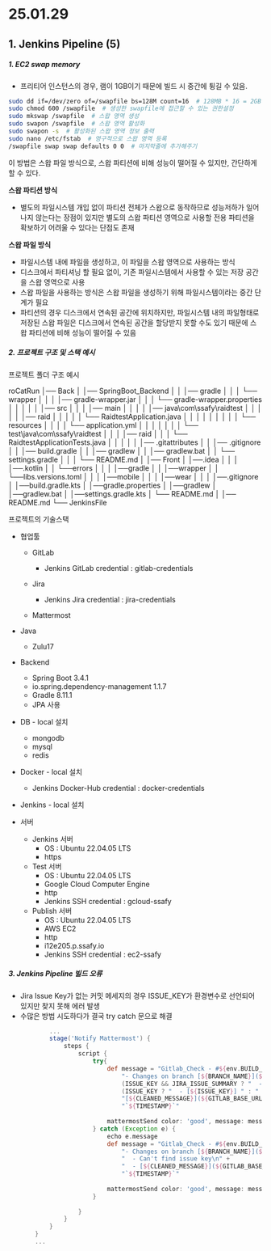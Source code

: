 # 25.01.29

## 1. Jenkins Pipeline (5)

##### 1. EC2 swap memory

- 프리티어 인스턴스의 경우, 램이 1GB이기 때문에 빌드 시 중간에 튕길 수 있음.

```bash
sudo dd if=/dev/zero of=/swapfile bs=128M count=16  # 128MB * 16 = 2GB 스왑영역 할당
sudo chmod 600 /swapfile  # 생성한 swapfile에 접근할 수 있는 권한설정
sudo mkswap /swapfile  # 스왑 영역 생성
sudo swapon /swapfile  # 스왑 영역 활성화
sudo swapon -s  # 활성화된 스왑 영역 정보 출력
sudo nano /etc/fstab  # 영구적으로 스왑 영역 등록
/swapfile swap swap defaults 0 0  # 마지막줄에 추가해주기
```

이 방법은 스왑 파일 방식으로, 스왑 파티션에 비해 성능이 떨어질 수 있지만, 간단하게 할 수 있다.



**스왑 파티션 방식**

- 별도의 파일시스템 개입 없이 파티션 전체가 스왑으로 동작하므로 성능저하가 일어나지 않는다는 장점이 있지만 별도의 스왑 파티션 영역으로 사용할 전용 파티션을 확보하기 어려울 수 있다는 단점도 존재

**스왑 파일 방식**

- 파일시스템 내에 파일을 생성하고, 이 파일을 스왑 영역으로 사용하는 방식
- 디스크에서 파티셔닝 할 필요 없이, 기존 파일시스템에서 사용할 수 있는 저장 공간을 스왑 영역으로 사용
- 스왑 파일을 사용하는 방식은 스왑 파일을 생성하기 위해 파일시스템이라는 중간 단계가 필요
- 파티션의 경우 디스크에서 연속된 공간에 위치하지만, 파일시스템 내의 파일형태로 저장된 스왑 파일은 디스크에서 연속된 공간을 할당받지 못할 수도 있기 때문에 스왑 파티션에 비해 성능이 떨어질 수 있음



##### 2. 프로젝트 구조 및 스택 예시

프로젝트 폴더 구조 예시

roCatRun
│── Back
│   │── SpringBoot_Backend
│   │   │── gradle
│   │   │   └── wrapper
│   │   │       │── gradle-wrapper.jar
│   │   │       └── gradle-wrapper.properties
│   │   │
│   │   │── src
│   │   │   │── main
│   │   │   │   │── java\com\ssafy\raidtest
│   │   │   │   │   │── raid
│   │   │   │   │   └── RaidtestApplication.java
│   │   │   │   │
│   │   │   │   └── resources
│   │   │   │       └── application.yml
│   │   │   │
│   │   │   └── test\java\com\ssafy\raidtest
│   │   │       │── raid
│   │   │       └── RaidtestApplicationTests.java
│   │   │
│   │   │── .gitattributes
│   │   │── .gitignore
│   │   │── build.gradle
│   │   │── gradlew
│   │   │── gradlew.bat
│   │   └── settings.gradle
│   │
│   └── README.md
│
│── Front
│   │──.idea
│   │
│   │──.kotlin
│   │   └──errors
│   │
│   │──gradle
│   │   │──wrapper
│   │   └──libs.versions.toml
│   │
│   │──mobile
│   │
│   │──wear
│   │
│   │──.gitignore
│   │──build.gradle.kts
│   │──gradle.properties
│   │──gradlew
│   │──gradlew.bat
│   │──settings.gradle.kts
│   └── README.md
│
│── README.md
└── JenkinsFile



프로젝트의 기술스택

- 협업툴
  - GitLab
    - Jenkins GitLab credential : gitlab-credentials
  - Jira
    - Jenkins Jira credential : jira-credentials

  - Mattermost

- Java
  - Zulu17
- Backend
  - Spring Boot 3.4.1
  - io.spring.dependency-management 1.1.7
  - Gradle 8.11.1
  - JPA 사용
- DB - local 설치
  - mongodb
  - mysql
  - redis

- Docker - local 설치
  - Jenkins Docker-Hub credential : docker-credentials
- Jenkins - local 설치
- 서버
  - Jenkins 서버
    - OS : Ubuntu 22.04.05 LTS
    - https
  - Test 서버
    - OS : Ubuntu 22.04.05 LTS
    - Google Cloud Computer Engine
    - http
    - Jenkins SSH credential : gcloud-ssafy
  - Publish 서버
    - OS : Ubuntu 22.04.05 LTS
    - AWS EC2
    - http
    - i12e205.p.ssafy.io
    - Jenkins SSH credential : ec2-ssafy



##### 3. Jenkins Pipeline 빌드 오류

- Jira Issue Key가 없는 커밋 메세지의 경우 ISSUE_KEY가 환경변수로 선언되어 있지만 찾지 못해 에러 발생
- 수많은 방법 시도하다가 결국 try catch 문으로 해결
  ```groovy
          ...
          stage('Notify Mattermost') {
              steps {
                  script {
                      try{
                          def message = "Gitlab_Check - #${env.BUILD_NUMBER} Changes:\n" +
                              "- Changes on branch [${BRANCH_NAME}](${GITLAB_BASE_URL}/-/tree/${BRANCH_NAME}):\n" +
                              (ISSUE_KEY && JIRA_ISSUE_SUMMARY ? "  - ISSUE : [${JIRA_ISSUE_SUMMARY ?: 'Jira'}](${JIRA_LINK})\n" : "  - Can't find issue key\n") +
                              (ISSUE_KEY ? "  - [${ISSUE_KEY}] " : "  - ") +
                              "[${CLEANED_MESSAGE}](${GITLAB_BASE_URL}/-/commit/${COMMIT_HASH}) [${AUTHOR}]\n\n\n" +
                              "`${TIMESTAMP}`"
                          
                          mattermostSend color: 'good', message: message
                      } catch (Exception e) {
                          echo e.message
                          def message = "Gitlab_Check - #${env.BUILD_NUMBER} Changes:\n" +
                              "- Changes on branch [${BRANCH_NAME}](${GITLAB_BASE_URL}/-/tree/${BRANCH_NAME}):\n" +
                              "  - Can't find issue key\n" +
                              "  - [${CLEANED_MESSAGE}](${GITLAB_BASE_URL}/-/commit/${COMMIT_HASH}) [${AUTHOR}]\n\n\n" +
                              "`${TIMESTAMP}`"
                          
                          mattermostSend color: 'good', message: message
                      }
                      
                  }
              }
          }
      }
      ...
  ```

  
